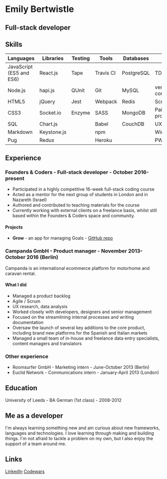 # Emily Bertwistle
## Full-stack developer
## Skills

| Languages | Libraries | Testing | Tools | Databases | Other |
| --------- | --------- | ------- | ----- | --------- | ----- |
| JavaScript (ES5 and ES6) | React.js | Tape | Travis CI |  PostgreSQL | TDD |
| Node.js | hapi.js | QUnit | Git | MySQL | version control |
| HTML5   | jQuery | Jest | Webpack | Redis | Scrum |
| CSS3    | Socket.io | Enzyme | SASS | MongoDB | Pair programming |
| SQL     | Chart.js | | Babel | CouchDB | UX |
| Markdown| Keystone.js | | npm | | Wireframes |
| Pug     | Redux | | Heroku | | PWAs |


## Experience

### Founders & Coders - Full-stack developer - October 2016-present
* Participated in a highly competitive 16-week full-stack coding course
* Acted as a mentor for the next group of students in London and in Nazareth (Israel)
* Authored and contributed to teaching materials for the course
* Currently working with external clients on a freelance basis, whilst still based within the Founders & Coders space and community.
#### Projects
* **Grow**  - an app for managing Goals - [GitHub repo](https://github.com/CYPIAPT-LNDSE/goals-app)

### Campanda GmbH - Product manager - November 2013-October 2016 (Berlin)
Campanda is an international ecommerce platform for motorhome and caravan rental.
#### What I did
* Managed a product backlog
* Agile / Scrum
* UX research, data analysis
* Worked closely with developers, designers and senior management
* Focused on the streamlining internal processes and writing documentation
* Oversaw the launch of several key additions to the core product, including brand new platforms for the Spanish and Italian markets
* Managed a small team of in-house and freelance data entry specialists, content managers and translators

### Other experience
* Roomsurfer GmbH - Marketing intern - June-October 2013 (Berlin)
* Euclid Network - Communications intern - January-April 2013 (London)

## Education
University of Leeds - BA German (1st class) - 2008-2012

## Me as a developer
I'm always learning something new and am curious about new frameworks, languages and technologies. I love learning through making and building things. I'm not afraid to tackle a problem on my own, but I also enjoy the support of a team around me.

## Links
[LinkedIn](https://www.linkedin.com/in/bertwe/)
[Codewars](https://www.codewars.com/users/limeyb7)
